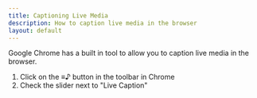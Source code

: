 ```yaml
---
title: Captioning Live Media
description: How to caption live media in the browser
layout: default
---
```


Google Chrome has a built in tool to allow you to caption live media in the browser.

1. Click on the ≡♪ button in the toolbar in Chrome
2. Check the slider next to "Live Caption"

